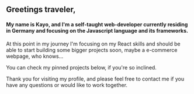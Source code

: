Greetings traveler,
-------

#### My name is Kayo, and I'm a self-taught web-developer currently residing in Germany and focusing on the Javascript language and its frameworks. 

At this point in my journey I'm focusing on my React skills and should be able to start building some bigger projects soon, maybe a e-commerce webpage, who knows...

You can check my pinned projects below, if you're so inclined.

Thank you for visiting my profile, and please feel free to contact me if you have any questions or would like to work together.

